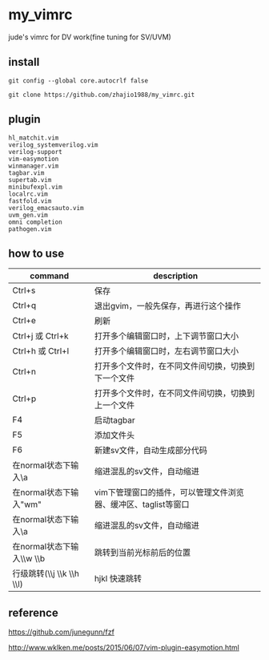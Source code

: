 # my_vimrc
jude's vimrc for DV work(fine tuning for SV/UVM)

## install 
`git config --global core.autocrlf false`

`git clone https://github.com/zhajio1988/my_vimrc.git`

## plugin
```
hl_matchit.vim  
verilog_systemverilog.vim
verilog-support  
vim-easymotion
winmanager.vim
tagbar.vim
supertab.vim
minibufexpl.vim
localrc.vim
fastfold.vim
verilog_emacsauto.vim
uvm_gen.vim
omni completion
pathogen.vim
```

## how to use

| command | description |
| ------ | ------ |
| Ctrl+s |	 保存 	|			
| Ctrl+q |	 退出gvim，一般先保存，再进行这个操作 | 				
| Ctrl+e |	 刷新 				|
| Ctrl+j 或 Ctrl+k 	| 打开多个编辑窗口时，上下调节窗口大小 		|		
| Ctrl+h 或 Ctrl+l |	 打开多个编辑窗口时，左右调节窗口大小 		|		
| Ctrl+n |	 打开多个文件时，在不同文件间切换，切换到下一个文件 |		
| Ctrl+p |	 打开多个文件时，在不同文件间切换，切换到上一个文件 |	
| F4 	| 启动tagbar 	|			
| F5 	| 添加文件头 	|			
| F6 |	 新建sv文件，自动生成部分代码 			|
| 在normal状态下输入\a 	| 缩进混乱的sv文件，自动缩进 			|	
| 在normal状态下输入"wm" | vim下管理窗口的插件，可以管理文件浏览器、缓冲区、taglist等窗口 |
| 在normal状态下输入\a 	| 缩进混乱的sv文件，自动缩进 			|	
| 在normal状态下输入\\\w \\\b | 跳转到当前光标前后的位置		|	
| 行级跳转(\\\j \\\k \\\h \\\l) |  hjkl 快速跳转 |

## reference
https://github.com/junegunn/fzf

http://www.wklken.me/posts/2015/06/07/vim-plugin-easymotion.html
